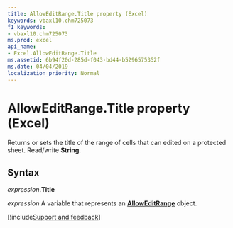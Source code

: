 ```yaml
---
title: AllowEditRange.Title property (Excel)
keywords: vbaxl10.chm725073
f1_keywords:
- vbaxl10.chm725073
ms.prod: excel
api_name:
- Excel.AllowEditRange.Title
ms.assetid: 6b94f20d-285d-f043-bd44-b5296575352f
ms.date: 04/04/2019
localization_priority: Normal
---
```



# AllowEditRange.Title property (Excel)

Returns or sets the title of the range of cells that can edited on a protected sheet. Read/write **String**.


## Syntax

_expression_.**Title**

_expression_ A variable that represents an **[AllowEditRange](Excel.AllowEditRange.md)** object.




[!include[Support and feedback](~/includes/feedback-boilerplate.md)]